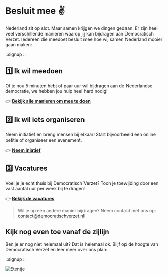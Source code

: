 # Besluit mee ✌️

Nederland zit op slot. Maar samen krijgen we dingen gedaan. Er zijn heel veel verschillende manieren waarop jij kan bijdragen aan Democratisch Verzet. Iedereen die meedoet besluit mee hoe wij samen Nederland mooier gaan maken:

::signup
::

## 1️⃣ Ik wil meedoen

Of je nou 5 minuten hebt of paar uur wil bijdragen aan de Nederlandse democratie, we hebben jou hulp heel hard nodig!

👉 [**Bekijk alle manieren om mee te doen**](https://airtable.com/embed/apptnTq5FKTItnpIM/shrqsqWLmVCoPdeIZ)

## 2️⃣ Ik wil iets organiseren

Neem initiatief en breng mensen bij elkaar! Start bijvoorbeeld een online petitie of organiseer een evenement.

👉 [**Neem iniatief**](https://airtable.com/embed/apptnTq5FKTItnpIM/shrQsAFURm6hZUjhV/tblaKMt8NOJ2VO1wQ)

## 3️⃣ Vacatures

Voel je je echt thuis bij Democratisch Verzet? Toon je toewijding door een vast aantal uur per week bij te dragen!

👉 [**Bekijk de vacatures**](/vacatures)

> Wil je op een andere manier bijdragen? Neem contact met ons op: [contact@democratischverzet.nl](mailto:contact@democratischverzet.nl)

## Kijk nog even toe vanaf de zijlijn

Ben je er nog niet helemaal uit? Dat is helemaal ok. Blijf op de hoogte van Democratisch Verzet en leer meer over ons plan:

::signup
::

![Etentje](/img/etentje.webp)
